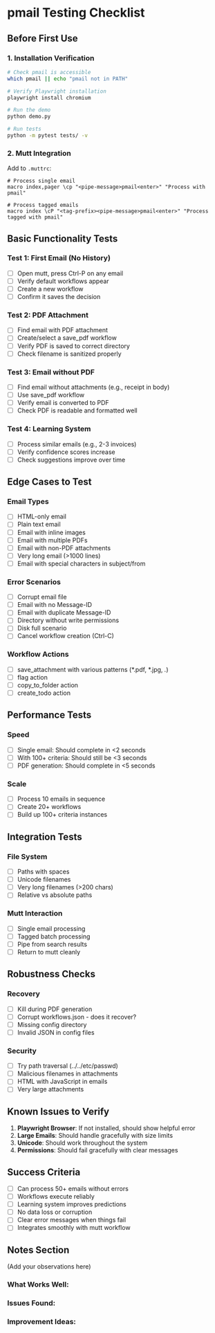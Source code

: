 # pmail Testing Checklist

## Before First Use

### 1. Installation Verification
```bash
# Check pmail is accessible
which pmail || echo "pmail not in PATH"

# Verify Playwright installation
playwright install chromium

# Run the demo
python demo.py

# Run tests
python -m pytest tests/ -v
```

### 2. Mutt Integration
Add to `.muttrc`:
```muttrc
# Process single email
macro index,pager \cp "<pipe-message>pmail<enter>" "Process with pmail"

# Process tagged emails  
macro index \cP "<tag-prefix><pipe-message>pmail<enter>" "Process tagged with pmail"
```

## Basic Functionality Tests

### Test 1: First Email (No History)
- [ ] Open mutt, press Ctrl-P on any email
- [ ] Verify default workflows appear
- [ ] Create a new workflow
- [ ] Confirm it saves the decision

### Test 2: PDF Attachment
- [ ] Find email with PDF attachment
- [ ] Create/select a save_pdf workflow
- [ ] Verify PDF is saved to correct directory
- [ ] Check filename is sanitized properly

### Test 3: Email without PDF
- [ ] Find email without attachments (e.g., receipt in body)
- [ ] Use save_pdf workflow
- [ ] Verify email is converted to PDF
- [ ] Check PDF is readable and formatted well

### Test 4: Learning System
- [ ] Process similar emails (e.g., 2-3 invoices)
- [ ] Verify confidence scores increase
- [ ] Check suggestions improve over time

## Edge Cases to Test

### Email Types
- [ ] HTML-only email
- [ ] Plain text email  
- [ ] Email with inline images
- [ ] Email with multiple PDFs
- [ ] Email with non-PDF attachments
- [ ] Very long email (>1000 lines)
- [ ] Email with special characters in subject/from

### Error Scenarios
- [ ] Corrupt email file
- [ ] Email with no Message-ID
- [ ] Email with duplicate Message-ID
- [ ] Directory without write permissions
- [ ] Disk full scenario
- [ ] Cancel workflow creation (Ctrl-C)

### Workflow Actions
- [ ] save_attachment with various patterns (*.pdf, *.jpg, *.*)
- [ ] flag action
- [ ] copy_to_folder action
- [ ] create_todo action

## Performance Tests

### Speed
- [ ] Single email: Should complete in <2 seconds
- [ ] With 100+ criteria: Should still be <3 seconds
- [ ] PDF generation: Should complete in <5 seconds

### Scale  
- [ ] Process 10 emails in sequence
- [ ] Create 20+ workflows
- [ ] Build up 100+ criteria instances

## Integration Tests

### File System
- [ ] Paths with spaces
- [ ] Unicode filenames
- [ ] Very long filenames (>200 chars)
- [ ] Relative vs absolute paths

### Mutt Interaction
- [ ] Single email processing
- [ ] Tagged batch processing
- [ ] Pipe from search results
- [ ] Return to mutt cleanly

## Robustness Checks

### Recovery
- [ ] Kill during PDF generation
- [ ] Corrupt workflows.json - does it recover?
- [ ] Missing config directory
- [ ] Invalid JSON in config files

### Security
- [ ] Try path traversal (../../etc/passwd)
- [ ] Malicious filenames in attachments
- [ ] HTML with JavaScript in emails
- [ ] Very large attachments

## Known Issues to Verify

1. **Playwright Browser**: If not installed, should show helpful error
2. **Large Emails**: Should handle gracefully with size limits
3. **Unicode**: Should work throughout the system
4. **Permissions**: Should fail gracefully with clear messages

## Success Criteria

- [ ] Can process 50+ emails without errors
- [ ] Workflows execute reliably
- [ ] Learning system improves predictions
- [ ] No data loss or corruption
- [ ] Clear error messages when things fail
- [ ] Integrates smoothly with mutt workflow

## Notes Section
(Add your observations here)

### What Works Well:


### Issues Found:


### Improvement Ideas: